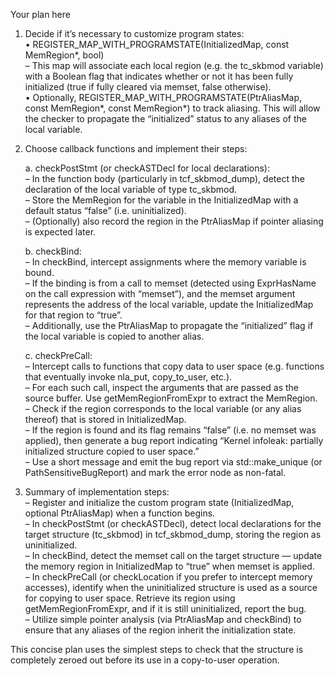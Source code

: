 Your plan here

1. Decide if it’s necessary to customize program states:  
   • REGISTER_MAP_WITH_PROGRAMSTATE(InitializedMap, const MemRegion*, bool)  
     – This map will associate each local region (e.g. the tc_skbmod variable) with a Boolean flag that indicates whether or not it has been fully initialized (true if fully cleared via memset, false otherwise).  
   • Optionally, REGISTER_MAP_WITH_PROGRAMSTATE(PtrAliasMap, const MemRegion*, const MemRegion*) to track aliasing. This will allow the checker to propagate the “initialized” status to any aliases of the local variable.

2. Choose callback functions and implement their steps:

   a. checkPostStmt (or checkASTDecl for local declarations):  
      – In the function body (particularly in tcf_skbmod_dump), detect the declaration of the local variable of type tc_skbmod.  
      – Store the MemRegion for the variable in the InitializedMap with a default status “false” (i.e. uninitialized).  
      – (Optionally) also record the region in the PtrAliasMap if pointer aliasing is expected later.

   b. checkBind:  
      – In checkBind, intercept assignments where the memory variable is bound.  
      – If the binding is from a call to memset (detected using ExprHasName on the call expression with “memset”), and the memset argument represents the address of the local variable, update the InitializedMap for that region to “true”.  
      – Additionally, use the PtrAliasMap to propagate the “initialized” flag if the local variable is copied to another alias.

   c. checkPreCall:  
      – Intercept calls to functions that copy data to user space (e.g. functions that eventually invoke nla_put, copy_to_user, etc.).  
      – For each such call, inspect the arguments that are passed as the source buffer. Use getMemRegionFromExpr to extract the MemRegion.  
      – Check if the region corresponds to the local variable (or any alias thereof) that is stored in InitializedMap.  
      – If the region is found and its flag remains “false” (i.e. no memset was applied), then generate a bug report indicating “Kernel infoleak: partially initialized structure copied to user space.”  
      – Use a short message and emit the bug report via std::make_unique<BasicBugReport> (or PathSensitiveBugReport) and mark the error node as non-fatal.

3. Summary of implementation steps:  
   – Register and initialize the custom program state (InitializedMap, optional PtrAliasMap) when a function begins.  
   – In checkPostStmt (or checkASTDecl), detect local declarations for the target structure (tc_skbmod) in tcf_skbmod_dump, storing the region as uninitialized.  
   – In checkBind, detect the memset call on the target structure — update the memory region in InitializedMap to “true” when memset is applied.  
   – In checkPreCall (or checkLocation if you prefer to intercept memory accesses), identify when the uninitialized structure is used as a source for copying to user space. Retrieve its region using getMemRegionFromExpr, and if it is still uninitialized, report the bug.  
   – Utilize simple pointer analysis (via PtrAliasMap and checkBind) to ensure that any aliases of the region inherit the initialization state.

This concise plan uses the simplest steps to check that the structure is completely zeroed out before its use in a copy-to-user operation.